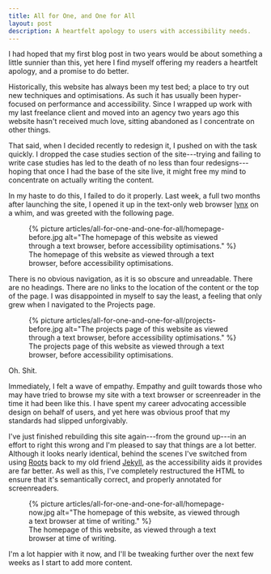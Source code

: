 ```yaml
---
title: All for One, and One for All
layout: post
description: A heartfelt apology to users with accessibility needs.
---
```


I had hoped that my first blog post in two years would be about something a little sunnier than this, yet here I find myself offering my readers a heartfelt apology, and a promise to do better.

Historically, this website has always been my test bed; a place to try out new techniques and optimisations. As such it has usually been hyper-focused on performance and accessibility. Since I wrapped up work with my last freelance client and moved into an agency two years ago this website hasn't received much love, sitting abandoned as I concentrate on other things.

That said, when I decided recently to redesign it, I pushed on with the task quickly. I dropped the case studies section of the site---trying and failing to write case studies has led to the death of no less than four redesigns---hoping that once I had the base of the site live, it might free my mind to concentrate on actually writing the content.

In my haste to do this, I failed to do it properly. Last week, a full two months after launching the site, I opened it up in the text-only web browser [lynx](https://en.m.wikipedia.org/wiki/Lynx_(web_browser) "lynx - a text-only web browser") on a whim, and was greeted with the following page.

<figure class="image">
    {% picture articles/all-for-one-and-one-for-all/homepage-before.jpg alt="The homepage of this website as viewed through a text browser, before accessibility optimisations." %}
    <figcaption class="image__caption">The homepage of this website as viewed through a text browser, before accessibility optimisations.</figcaption>
</figure>

There is no obvious navigation, as it is so obscure and unreadable. There are no headings. There are no links to the location of the content or the top of the page. I was disappointed in myself to say the least, a feeling that only grew when I navigated to the Projects page.

<figure class="image">
    {% picture articles/all-for-one-and-one-for-all/projects-before.jpg alt="The projects page of this website as viewed through a text browser, before accessibility optimisations." %}
    <figcaption class="image__caption">The projects page of this website as viewed through a text browser, before accessibility optimisations.</figcaption>
</figure>

Oh. Shit.

Immediately, I felt a wave of empathy. Empathy and guilt towards those who may have tried to browse my site with a text browser or screenreader in the time it had been like this. I have spent my career advocating accessible design on behalf of users, and yet here was obvious proof that my standards had slipped unforgivably.

I've just finished rebuilding this site again---from the ground up---in an effort to right this wrong and I'm pleased to say that things are a lot better. Although it looks nearly identical, behind the scenes I've switched from using [Roots](http://roots.cx "Roots") back to my old friend [Jekyll](http://jekyllrb.com "Jekyll"), as the accessibility aids it provides are far better. As well as this, I've completely restructured the HTML to ensure that it's semantically correct, and properly annotated for screenreaders.

<figure class="image">
    {% picture articles/all-for-one-and-one-for-all/homepage-now.jpg alt="The homepage of this website, as viewed through a text browser at time of writing." %}
    <figcaption class="image__caption">The homepage of this website, as viewed through a text browser at time of writing.</figcaption>
</figure>

I'm a lot happier with it now, and I'll be tweaking further over the next few weeks as I start to add more content.
